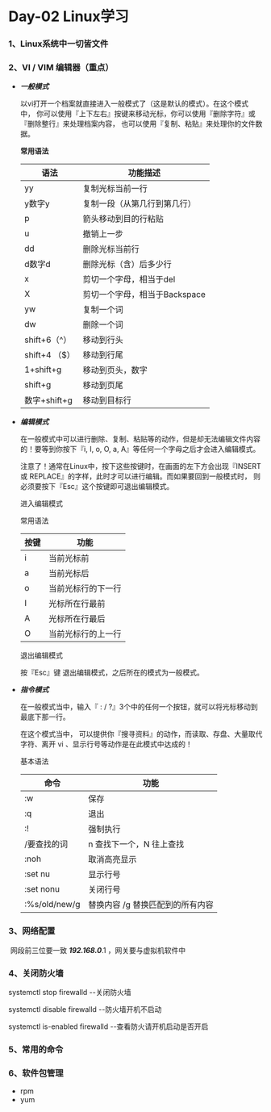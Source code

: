 # Day-02 Linux学习

### 1、Linux系统中一切皆文件



### 2、VI / VIM 编辑器（重点）

- ***一般模式***

  以vi打开一个档案就直接进入一般模式了（这是默认的模式）。在这个模式中， 你可以使用『上下左右』按键来移动光标，你可以使用『删除字符』或『删除整行』来处理档案内容， 也可以使用『复制、粘贴』来处理你的文件数据。

  **常用语法**

  | 语法          | 功能描述                      |
  | ------------- | ----------------------------- |
  | yy            | 复制光标当前一行              |
  | y数字y        | 复制一段（从第几行到第几行）  |
  | p             | 箭头移动到目的行粘贴          |
  | u             | 撤销上一步                    |
  | dd            | 删除光标当前行                |
  | d数字d        | 删除光标（含）后多少行        |
  | x             | 剪切一个字母，相当于del       |
  | X             | 剪切一个字母，相当于Backspace |
  | yw            | 复制一个词                    |
  | dw            | 删除一个词                    |
  | shift+6（^）  | 移动到行头                    |
  | shift+4 （$） | 移动到行尾                    |
  | 1+shift+g     | 移动到页头，数字              |
  | shift+g       | 移动到页尾                    |
  | 数字+shift+g  | 移动到目标行                  |

- ***编辑模式***

  在一般模式中可以进行删除、复制、粘贴等的动作，但是却无法编辑文件内容的！要等到你按下『i, I, o, O, a, A』等任何一个字母之后才会进入编辑模式。

  注意了！通常在Linux中，按下这些按键时，在画面的左下方会出现『INSERT或 REPLACE』的字样，此时才可以进行编辑。而如果要回到一般模式时， 则必须要按下『Esc』这个按键即可退出编辑模式。

  进入编辑模式

  常用语法

  | 按键 | 功能               |
  | ---- | ------------------ |
  | i    | 当前光标前         |
  | a    | 当前光标后         |
  | o    | 当前光标行的下一行 |
  | I    | 光标所在行最前     |
  | A    | 光标所在行最后     |
  | O    | 当前光标行的上一行 |

  退出编辑模式

  按『Esc』键 退出编辑模式，之后所在的模式为一般模式。

- ***指令模式***

  在一般模式当中，输入『 : / ?』3个中的任何一个按钮，就可以将光标移动到最底下那一行。

  在这个模式当中， 可以提供你『搜寻资料』的动作，而读取、存盘、大量取代字符、离开 vi 、显示行号等动作是在此模式中达成的！

  基本语法

  | 命令          | 功能                              |
  | ------------- | --------------------------------- |
  | :w            | 保存                              |
  | :q            | 退出                              |
  | :!            | 强制执行                          |
  | /要查找的词   | n 查找下一个，N 往上查找          |
  | :noh          | 取消高亮显示                      |
  | :set nu       | 显示行号                          |
  | :set nonu     | 关闭行号                          |
  | :%s/old/new/g | 替换内容  /g 替换匹配到的所有内容 |

### 3、网络配置

​	网段前三位要一致 ***192.168.0***.1 ，网关要与虚拟机软件中

### 4、关闭防火墙

systemctl stop firewalld  --关闭防火墙

systemctl disable firewalld  --防火墙开机不启动

systemctl is-enabled firewalld --查看防火请开机启动是否开启



### 5、常用的命令



### 6、软件包管理

- rpm
- yum

